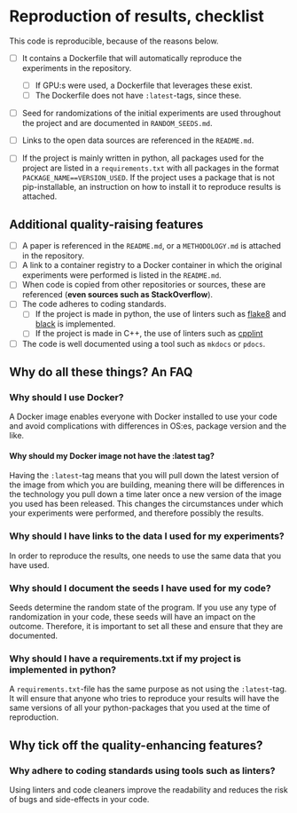 # Reproduction of results, checklist

This code is reproducible, because of the reasons below.

- [ ] It contains a Dockerfile that will automatically reproduce the experiments in the repository.
  - [ ] If GPU:s were used, a Dockerfile that leverages these exist.
  - [ ] The Dockerfile does not have `:latest`-tags, since these.
- [ ] Seed for randomizations of the initial experiments are used throughout the project and are documented in `RANDOM_SEEDS.md`.
- [ ] Links to the open data sources are referenced in the `README.md`.
- [ ] If the project is mainly written in python, all packages used for the project are listed in a `requirements.txt` with all packages in the format `PACKAGE_NAME==VERSION_USED`. If the project uses a package that is not pip-installable, an instruction on how to install it to reproduce results is attached.


## Additional quality-raising features
- [ ] A paper is referenced in the `README.md`, or a `METHODOLOGY.md` is attached in the repository.
- [ ] A link to a container registry to a Docker container in which the original experiments were performed is listed in the `README.md`.
- [ ] When code is copied from other repositories or sources, these are referenced (__even sources such as StackOverflow__).
- [ ] The code adheres to coding standards.
    - [ ] If the project is made in python, the use of linters such as [flake8](https://github.com/PyCQA/flake8) and [black](https://github.com/psf/black) is implemented.
    - [ ] If the project is made in C++, the use of linters such as [cpplint](https://github.com/cpplint/cpplint)
- [ ] The code is well documented using a tool such as `mkdocs` or `pdocs`.

## Why do all these things? An FAQ

### Why should I use Docker?

A Docker image enables everyone with Docker installed to use your code and avoid complications with differences in OS:es, package version and the like.

#### Why should my Docker image not have the :latest tag?

Having the `:latest`-tag means that you will pull down the latest version of the image from which you are building, meaning there will be differences in the technology you pull down a time later once a new version of the image you used has been released. This changes the circumstances under which your experiments were performed, and therefore possibly the results.

### Why should I have links to the data I used for my experiments?

In order to reproduce the results, one needs to use the same data that you have used.

### Why should I document the seeds I have used for my code?

Seeds determine the random state of the program. If you use any type of randomization in your code, these seeds will have an impact on the outcome. Therefore, it is important to set all these and ensure that they are documented.

### Why should I have a requirements.txt if my project is implemented in python?

A `requirements.txt`-file has the same purpose as not using the `:latest`-tag. It will ensure that anyone who tries to reproduce your results will have the same versions of all your python-packages that you used at the time of reproduction.


## Why tick off the quality-enhancing features?

### Why adhere to coding standards using tools such as linters?

Using linters and code cleaners improve the readability and reduces the risk of bugs and side-effects in your code.
